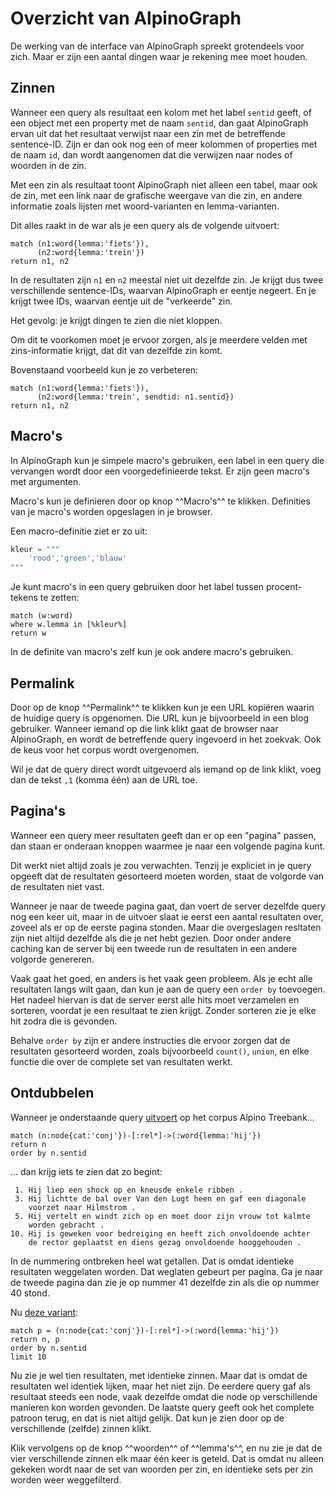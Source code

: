 # Overzicht van AlpinoGraph

De werking van de interface van AlpinoGraph spreekt grotendeels voor
zich. Maar er zijn een aantal dingen waar je rekening mee moet houden.

## Zinnen

Wanneer een query als resultaat een kolom met het label `sentid`
geeft, of een object met een property met de naam `sentid`, dan gaat
AlpinoGraph ervan uit dat het resultaat verwijst naar een zin met de
betreffende sentence-ID. Zijn er dan ook nog een of meer kolommen of
properties met de naam `id`, dan wordt aangenomen dat die verwijzen
naar nodes of woorden in de zin.

Met een zin als resultaat toont AlpinoGraph niet alleen een tabel,
maar ook de zin, met een link naar de grafische weergave van die zin,
en andere informatie zoals lijsten met woord-varianten en
lemma-varianten.

Dit alles raakt in de war als je een query als de volgende uitvoert:

```cypher
match (n1:word{lemma:'fiets'}),
      (n2:word{lemma:'trein'})
return n1, n2
```

In de resultaten zijn `n1` en `n2` meestal niet uit dezelfde zin. Je
krijgt dus twee verschillende sentence-IDs, waarvan AlpinoGraph er
eentje negeert.  En je krijgt twee IDs, waarvan eentje uit de
"verkeerde" zin.

Het gevolg: je krijgt dingen te zien die niet kloppen.

Om dit te voorkomen moet je ervoor zorgen, als je meerdere velden met
zins-informatie krijgt, dat dit van dezelfde zin komt.

Bovenstaand voorbeeld kun je zo verbeteren:

```cypher
match (n1:word{lemma:'fiets'}),
      (n2:word{lemma:'trein', sendtid: n1.sentid})
return n1, n2
```


## Macro's

In AlpinoGraph kun je simpele macro's gebruiken, een label in een
query die vervangen wordt door een voorgedefinieerde tekst. Er zijn
geen macro's met argumenten.

Macro's kun je definieren door op knop ^^Macro's^^ te klikken.
Definities van je macro's worden opgeslagen in je browser.

Een macro-definitie ziet er zo uit:

```python
kleur = """
    'rood','groen','blauw'
"""
```

Je kunt macro's in een query gebruiken door het label tussen
procent-tekens te zetten:

```cypher
match (w:word)
where w.lemma in [%kleur%]
return w
```
In de definite van macro's zelf kun je ook andere macro's gebruiken.

## Permalink

Door op de knop ^^Permalink^^ te klikken kun je een URL kopiëren
waarin de huidige query is opgenomen. Die URL kun je bijvoorbeeld in
een blog gebruiker. Wanneer iemand op die link klikt gaat de browser
naar AlpinoGraph, en wordt de betreffende query ingevoerd in het
zoekvak. Ook de keus voor het corpus wordt overgenomen.

Wil je dat de query direct wordt uitgevoerd als iemand op de link klikt,
voeg dan de tekst `,1` (komma één) aan de URL toe.

## Pagina's

Wanneer een query meer resultaten geeft dan er op een "pagina" passen,
dan staan er onderaan knoppen waarmee je naar een volgende pagina
kunt.

Dit werkt niet altijd zoals je zou verwachten. Tenzij je expliciet in
je query opgeeft dat de resultaten gesorteerd moeten worden, staat de
volgorde van de resultaten niet vast.

Wanneer je naar de tweede pagina gaat, dan voert de server dezelfde
query nog een keer uit, maar in de uitvoer slaat ie eerst een aantal
resultaten over, zoveel als er op de eerste pagina stonden. Maar die
overgeslagen resltaten zijn niet altijd dezelfde als die je net hebt
gezien. Door onder andere caching kan de server bij een tweede run de
resultaten in een andere volgorde genereren.

Vaak gaat het goed, en anders is het vaak geen probleem. Als je echt
alle resultaten langs wilt gaan, dan kun je aan de query een `order
by` toevoegen. Het nadeel hiervan is dat de server eerst alle hits
moet verzamelen en sorteren, voordat je een resultaat te zien krijgt.
Zonder sorteren zie je elke hit zodra die is gevonden.

Behalve `order by` zijn er andere instructies die ervoor zorgen dat de
resultaten gesorteerd worden, zoals bijvoorbeeld `count()`, `union`, en elke
functie die over de complete set van resultaten werkt.

## Ontdubbelen

Wanneer je onderstaande query
[uitvoert](https://urd2.let.rug.nl/~kleiweg/alpinograph/#match%20%28n%3Anode%7Bcat%3A'conj'%7D%29-%5B%3Arel*%5D-%3E%28%3Aword%7Blemma%3A'hij'%7D%29%0Areturn%20n%0Aorder%20by%20n.sentid,alpinotreebank,1)
op het corpus Alpino Treebank...

```cypher
match (n:node{cat:'conj'})-[:rel*]->(:word{lemma:'hij'})
return n
order by n.sentid
```

... dan krijg iets te zien dat zo begint:

```text
 1. Hij liep een shock op en kneusde enkele ribben .
 3. Hij lichtte de bal over Van den Lugt heen en gaf een diagonale
    voorzet naar Hilmstrom .
 5. Hij vertelt en windt zich op en moet door zijn vrouw tot kalmte
    worden gebracht .
10. Hij is geweken voor bedreiging en heeft zich onvoldoende achter
    de rector geplaatst en diens gezag onvoldoende hooggehouden .
```

In de nummering ontbreken heel wat getallen. Dat is omdat identieke
resultaten weggelaten worden. Dat weglaten gebeurt per pagina. Ga je
naar de tweede pagina dan zie je op nummer 41 dezelfde zin als die op
nummer 40 stond.

Nu [deze variant](https://urd2.let.rug.nl/~kleiweg/alpinograph/#match%20p%20%3D%20%28n%3Anode%7Bcat%3A'conj'%7D%29-%5B%3Arel*%5D-%3E%28%3Aword%7Blemma%3A'hij'%7D%29%0Areturn%20n%2C%20p%0Aorder%20by%20n.sentid%0Alimit%2010,alpinotreebank,1):

```cypher
match p = (n:node{cat:'conj'})-[:rel*]->(:word{lemma:'hij'})
return n, p
order by n.sentid
limit 10
```

Nu zie je wel tien resultaten, met identieke zinnen. Maar dat is omdat
de resultaten wel identiek lijken, maar het niet zijn. De eerdere
query gaf als resultaat steeds een node, vaak dezelfde omdat die node
op verschillende manieren kon worden gevonden. De laatste query geeft
ook het complete patroon terug, en dat is niet altijd gelijk. Dat kun
je zien door op de verschillende (zelfde) zinnen klikt.

Klik vervolgens op de knop ^^woorden^^ of ^^lemma's^^, en nu zie je
dat de vier verschillende zinnen elk maar één keer is geteld. Dat is
omdat nu alleen gekeken wordt naar de set van woorden per zin, en
identieke sets per zin worden weer weggefilterd.
